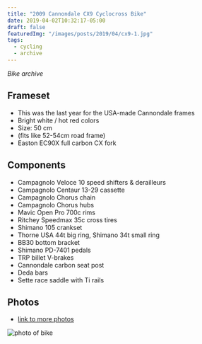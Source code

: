 ```yaml
---
title: "2009 Cannondale CX9 Cyclocross Bike"
date: 2019-04-02T10:32:17-05:00
draft: false
featuredImg: "/images/posts/2019/04/cx9-1.jpg"
tags: 
  - cycling
  - archive
---
```


*Bike archive*

## Frameset

- This was the last year for the USA-made Cannondale frames
- Bright white / hot red colors
- Size: 50 cm
- (fits like 52-54cm road frame)
- Easton EC90X full carbon CX fork


## Components

- Campagnolo Veloce 10 speed shifters & derailleurs
- Campagnolo Centaur 13-29 cassette
- Campagnolo Chorus chain
- Campagnolo Chorus hubs
- Mavic Open Pro 700c rims
- Ritchey Speedmax 35c cross tires
- Shimano 105 crankset
- Thorne USA 44t big ring, Shimano 34t small ring
- BB30 bottom bracket
- Shimano PD-7401 pedals
- TRP billet V-brakes
- Cannondale carbon seat post
- Deda bars
- Sette race saddle with Ti rails

## Photos

- [link to more photos](https://photos.app.goo.gl/2rypqSwrs1xEMd3PA)

![photo of bike](/images/posts/2019/04/cx9-1.jpg)

